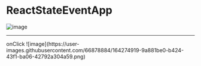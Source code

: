 # ReactStateEventApp
![image](https://user-images.githubusercontent.com/66878884/164274779-115f561e-79c3-42b9-9477-d0fa7323860a.png)
<hr>
onClick
![image](https://user-images.githubusercontent.com/66878884/164274919-9a881be0-b424-43f1-ba06-42792a304a59.png)
